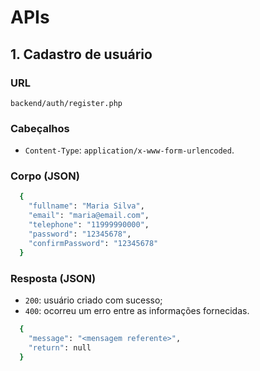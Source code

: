 # APIs

## 1. Cadastro de usuário
### URL
`backend/auth/register.php`
### Cabeçalhos
- `Content-Type`: `application/x-www-form-urlencoded`.
### Corpo (JSON)
```bash
  {
    "fullname": "Maria Silva",
    "email": "maria@email.com",
    "telephone": "11999990000",
    "password": "12345678",
    "confirmPassword": "12345678"
  }
```
### Resposta (JSON)
- `200`: usuário criado com sucesso;
- `400`: ocorreu um erro entre as informações fornecidas.
```bash
  {
    "message": "<mensagem referente>",
    "return": null
  }
```